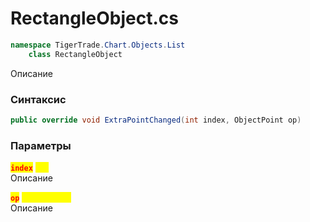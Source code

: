 
# RectangleObject.cs
```csharp
namespace TigerTrade.Chart.Objects.List  
    class RectangleObject
```

Описание

### Синтаксис
```csharp
public override void ExtraPointChanged(int index, ObjectPoint op)
```

### Параметры
<mark style="color:red;">**`index`**</mark> <mark style="color:yellow;">`int`</mark>  
 Описание  
  
<mark style="color:red;">**`op`**</mark> <mark style="color:yellow;">`ObjectPoint`</mark>  
 Описание  
  

                    
                    